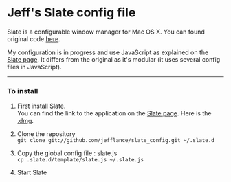 # Jeff's Slate config file 
Slate is a configurable window manager for Mac OS X.
You can found original code [here][slate].

My configuration is in progress and use JavaScript as explained on
the [Slate page][slate].
It differs from the original as it's modular (it uses several config
files in JavaScript).

---

### To install

1. First install Slate.  
You can find the link to the application on the [Slate page][slate].
Here is the [.dmg][slate dmg].

2. Clone the repository  
    `git clone git://github.com/jefflance/slate_config.git ~/.slate.d`

3. Copy the global config file : slate.js  
    `cp .slate.d/template/slate.js ~/.slate.js`

4. Start Slate


[slate]: https://github.com/jigish/slate "Slate"
[slate dmg]: http://slate.ninjamonkeysoftware.com/Slate.dmg "Slate .dmg"
